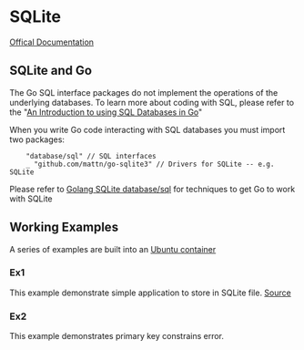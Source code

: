 # SQLite

[Offical Documentation](https://www.sqlite.org/index.html)

## SQLite and Go

The Go SQL interface packages do not implement the operations of the underlying databases. To learn more about coding with SQL, please refer to the "[An Introduction to using SQL Databases in Go](https://www.alexedwards.net/blog/introduction-to-using-sql-databases-in-go)"

When you write Go code interacting with SQL databases you must import two packages:

```
	"database/sql" // SQL interfaces
	_ "github.com/mattn/go-sqlite3" // Drivers for SQLite -- e.g. SQLite
```

Please refer to [Golang SQLite database/sql](https://earthly.dev/blog/golang-sqlite/) for techniques to get Go to work with SQLite

## Working Examples

A series of examples are built into an [Ubuntu container](../build/sqlite/sqlite.dockerfile)

### Ex1

This example demonstrate simple application to store in SQLite file. [Source](../cmd/sqlite/ex1/main.go)

### Ex2

This example demonstrates primary key constrains error.